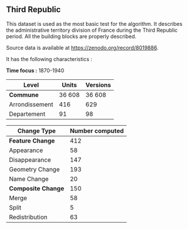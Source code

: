 ## Third Republic

This dataset is used as the most basic test for the algorithm. It describes the administrative territory division of France during the Third Republic period. All the building blocks are properly described.

Source data is available at https://zenodo.org/record/8019886.

It has the following characteristics : 

**Time focus :** 1870-1940

|Level|Units  |Versions |
|---------|--| -- |
|  **Commune**       |36 608  | 36 608 |
| Arrondissement | 416 | 629
| Departement | 91 | 98|




|Change Type| Number computed |
|--|--|
| **Feature Change**  | 412 |
| Appearance | 58 |
| Disappearance | 147 |
| Geometry Change | 193 |
| Name Change | 20 |
| **Composite Change** | 150|
| Merge | 58 |
| Split | 5 |
| Redistribution | 63|



